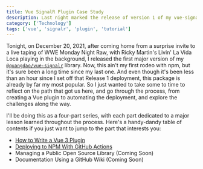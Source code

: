 ```yaml
---
title: Vue SignalR Plugin Case Study
description: Last night marked the release of version 1 of my vue-signalr library and I wanted to share some insights on the project.
category: ['Technology']
tags: ['vue', 'signalr', 'plugin', 'tutorial']
---
```


Tonight, on December 20, 2021, after coming home from a surprise invite to a live taping of WWE Monday Night Raw, with Ricky Martin's Livin' La Vida Loca playing in the background, I released the first major version of my [`@quangdao/vue-signalr`][1] library. Now, this ain't my first rodeo with npm, but it's sure been a long time since my last one. And even though it's been less than an hour since I set off that Release 1 deployment, this package is already by far my most popular. So I just wanted to take some to time to reflect on the path that got us here, and go through the process, from creating a Vue plugin to automating the deployment, and explore the challenges along the way.

I'll be doing this as a four-part series, with each part dedicated to a major lesson learned throughout the process. Here's a handy-dandy table of contents if you just want to jump to the part that interests you:

- [How to Write a Vue 3 Plugin][2]
- [Deploying to NPM With GitHub Actions][3]
- Managing a Public Open Source Library (Coming Soon)
- Documentation Using a GitHub Wiki (Coming Soon)

[1]: https://www.npmjs.com/package/@quangdao/vue-signalr
[2]: /2021/12/how-to-write-a-vue-3-plugin/
[3]: /2021/12/deploying-to-npm-with-github-actions/